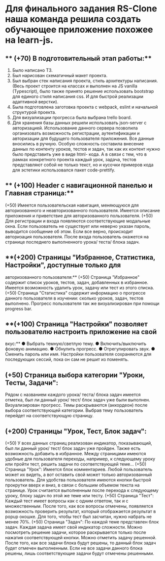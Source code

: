 # Для финального задания RS-Clone наша команда решила создать обучающее приложение похожее на learn-js.

## ** (+70) В подготовительный этап работы:**
1. Было написано ТЗ.
2. Был нарисован схематичный макет проекта.
3. Был выбран стек написания проекта, стиль архитектуры написания. (Весь проект
строится на классах и выполнен на JS vanilla (Typescript), было также принято решение
использовать bootstrap для единого стиля написания css. И для быстрой реализации
адаптивной верстки).
4. Была подготовлена заготовка проекта с webpack, eslint и начальной структурой
проекта.
5. Для визуализации прогресса была выбрана trello board.
6. Для хранения базы данных решили использовать json-server с авторизацией.
Использование данного сервера позволила организовать возможность регистрации,
аутентификации и авторизации для будущего пользователя приложения. Все данные
вносились в ручную. Особую сложность составила внесение данных по контенту
уроков, тестов и задач, так как их контент нужно было представить уже в виде html-
кода. А в связи с тем, что в рамках конкретного проекта каждый урок, задача, тестов
представляют собой не только текст, но и кусочки примеров кода для эстетики
использовался пакет code-prettify.

## ** (+100) Header с навигационной панелью и Главная страница:**
(+50) Имеется пользовательская навигация, меняющуюся для авторизованного и
неавторизованного пользователя.
Имеется описание приложения и приветствие для авторизованного пользователя.
(+50) Для регистрации и входа появляются соответствующие модальные окна. Если
пользователь не существует или неверно указан пароль, выводится сообщение об
этом.
Если все верно, происходит авторизация пользователя. После входа пользователь
окажется на странице последнего выполненного урока/ теста/ блока задач.

## **(+200) Страницы &quot;Избранное, Статистика, Настройки&quot;, доступные только для
авторизованного пользователя:**
(+50) Страница &quot;Избранное&quot; содержит список уроков, тестов, задач, добавленных в
избранное. Имеется возможность удалить урок, задачу или тест из этого списка.
(+50) Страница &quot;Статистика&quot; содержит информацию о прогрессе данного
пользователя в изучении: сколько уроков, задач, тестов выполнено. Прогресс
пользователя так же визуализирован при помощи progress bar.

## **(+100) Страница &quot;Настройки&quot; позволяет пользователю настроить приложение на свой
вкус:**
● Выбрать темную/светлую тему.
● Включить/выключить фоновую анимацию.
● Обнулить прогресс.
● Отрегулировать звук.
● Сменить пароль или имя.
Настройки пользователя сохраняются для последующих сессий, пока он сам не решит
из поменять.

## **(+50) Страница выбора категории &quot;Уроки, Тесты, Задачи&quot;:**
Рядом с названием каждого урока/ теста/ блока задач имеется отметка, был ли
данный урок/ тест/ блок задач уже были выполнен. Визуализирован прогресс. Темы
раскрываются (аккордеон) после выбора соответствующей категории. Выбрав тему
пользователь перейдет на соответствующую страницу.

## **(+200) Страницы &quot;Урок, Тест, Блок задач&quot;:**
(+50) У всех данных страниц реализован индикатор, показывающий, был ли данный
урок/ тест/ блок задач уже пройден. Также есть возможность добавить в избранное.
Между страницами имеются удобные для пользователя переходы, например, к
следующему уроку или пройти тест, решить задачи по соответствующей теме…
(+50) Страница &quot;Урок&quot;:
Имеется блок комментариев. Любой пользователь может их видеть, а вот оставить
свой может только авторизованный пользователь. Для удобства пользователя
имеются кнопки быстрой прокрутки вверх и вниз, в связи с большим объемом текста
на странице. Урок считается выполненным после перехода к следующему уроку,
блоку задач по этой же теме или тесту.
(+50) Страница &quot;Тест&quot;:
Каждый тест имеет вопросы как с одним ответом, так и с множественным. После того,
как все вопросы отмечены, появляется возможность проверить результат, который
отображается результат в popup окошке. Для того, чтобы тест был засчитан, нужно
набрать не менее 70%.
(+50) Страница &quot;Задач&quot;:
По каждой теме представлен блок задач. Каждая задача имеет свой индикатор
сложности. Можно посмотреть решение задачи, которое раскрывается только после
нажатия соответствующей кнопки. Можно отметить задачу решенной. После того, как
все задачи блока будут решены, то данный блок задач будет отмечен выполненным.
Если не все задачи данного блока решены, лишь соответствующие задачи будут
отмечены решенными.
